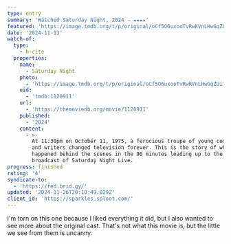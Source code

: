 ```yaml
---
type: entry
summary: 'Watched Saturday Night, 2024 - ★★★★'
featured: 'https://image.tmdb.org/t/p/original/oCf5O6uxooTvRwKVnLHwGqZUifq.jpg'
date: '2024-11-13'
watch-of:
  type:
    - h-cite
  properties:
    name:
      - Saturday Night
    photo:
      - 'https://image.tmdb.org/t/p/original/oCf5O6uxooTvRwKVnLHwGqZUifq.jpg'
    uid:
      - 'tmdb:1120911'
    url:
      - 'https://themoviedb.org/movie/1120911'
    published:
      - '2024'
    content:
      - >-
        At 11:30pm on October 11, 1975, a ferocious troupe of young comedians
        and writers changed television forever. This is the story of what
        happened behind the scenes in the 90 minutes leading up to the first
        broadcast of Saturday Night Live.
progress: finished
rating: '4'
syndicate-to:
  - 'https://fed.brid.gy/'
updated: '2024-11-26T20:10:49.829Z'
client_id: 'https://sparkles.sploot.com/'
---
```

I'm torn on this one because I liked everything it did, but I also wanted to see more about the original cast. That's not what this movie is, but the little we see from them is uncanny.
